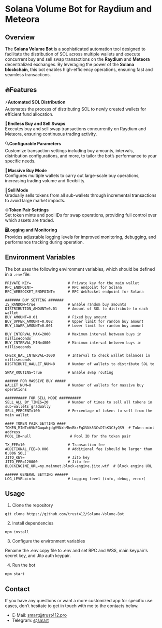 # Solana Volume Bot for Raydium and Meteora

## Overview
The **Solana Volume Bot** is a sophisticated automation tool designed to facilitate the distribution of SOL across multiple wallets and execute concurrent buy and sell swap transactions on the **Raydium** and **Meteora** decentralized exchanges. By leveraging the power of the **Solana blockchain**, this bot enables high-efficiency operations, ensuring fast and seamless transactions.


## 🔥Features

⚡**Automated SOL Distribution**  
  Automates the process of distributing SOL to newly created wallets for efficient fund allocation.
  
🎯**Endless Buy and Sell Swaps**  
  Executes buy and sell swap transactions concurrently on Raydium and Meteora, ensuring continuous trading activity.
  
🔍**Configurable Parameters**  
  Customize transaction settings including buy amounts, intervals, distribution configurations, and more, to tailor the bot’s performance to your specific needs.
  
🚀**Massive Buy Mode**  
  Configures multiple wallets to carry out large-scale buy operations, increasing trading volume and flexibility.
  
🛒**Sell Mode**  
  Gradually sells tokens from all sub-wallets through incremental transactions to avoid large market impacts.
  
⚙️**Token Pair Settings**  
  Set token mints and pool IDs for swap operations, providing full control over which assets are traded.
  
🖥️**Logging and Monitoring**  
  Provides adjustable logging levels for improved monitoring, debugging, and performance tracking during operation.

## Environment Variables

The bot uses the following environment variables, which should be defined in a `.env` file:

```env
PRIVATE_KEY=                 # Private key for the main wallet
RPC_ENDPOINT=                # RPC endpoint for Solana
RPC_WEBSOCKET_ENDPOINT=      # RPC WebSocket endpoint for Solana

####### BUY SETTING #######
IS_RANDOM=true               # Enable random buy amounts
DISTRIBUTION_AMOUNT=0.01     # Amount of SOL to distribute to each wallet
BUY_AMOUNT=0.01              # Fixed buy amount
BUY_UPPER_AMOUNT=0.002       # Upper limit for random buy amount
BUY_LOWER_AMOUNT=0.001       # Lower limit for random buy amount

BUY_INTERVAL_MAX=2000        # Maximum interval between buys in milliseconds
BUY_INTERVAL_MIN=4000        # Minimum interval between buys in milliseconds

CHECK_BAL_INTERVAL=3000      # Interval to check wallet balances in milliseconds
DISTRIBUTE_WALLET_NUM=8      # Number of wallets to distribute SOL to

SWAP_ROUTING=true            # Enable swap routing

###### FOR MASSIVE BUY #####
WALLET_NUM=8                 # Number of wallets for massive buy operations

########## FOR SELL MODE ##########
SELL_ALL_BY_TIMES=20         # Number of times to sell all tokens in sub-wallets gradually
SELL_PERCENT=100             # Percentage of tokens to sell from the main wallet

#### TOKEN PAIR SETTING ####
TOKEN_MINT=6VbEGuqwhjdgV9NxhMhvRkrFqXVNk53CvD7hK3C3yQS9  # Token mint address
POOL_ID=null                  # Pool ID for the token pair

TX_FEE=10                    # Transaction fee
ADDITIONAL_FEE=0.006         # Additional fee (should be larger than 0.006 SOL)
JITO_KEY=                    # Jito key
JITO_FEE=120000              # Jito fee
BLOCKENGINE_URL=ny.mainnet.block-engine.jito.wtf  # Block engine URL

###### GENERAL SETTING ######
LOG_LEVEL=info               # Logging level (info, debug, error)
```

## Usage
1. Clone the repository
```
git clone https://github.com/trust412/Solana-Volume-Bot
```
2. Install dependencies
```
npm install
```
3. Configure the environment variables

Rename the .env.copy file to .env and set RPC and WSS, main keypair's secret key, and Jito auth keypair.

4. Run the bot

```
npm start
```

## Contact

If you have any questions or want a more customized app for specific use cases, don't hesitate to get in touch with me to the contacts below.

- E-Mail: smart@trust412.pro
- Telegram: [@smart](https://t.me/rannieturla)
